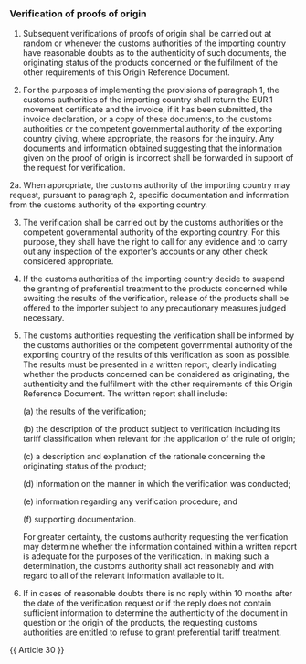### Verification of proofs of origin

1. Subsequent verifications of proofs of origin shall be carried out at random or whenever the customs authorities of the importing country have reasonable doubts as to the authenticity of such documents, the originating status of the products concerned or the fulfilment of the other requirements of this Origin Reference Document.

2. For the purposes of implementing the provisions of paragraph 1, the customs authorities of the importing country shall return the EUR.1 movement certificate and the invoice, if it has been submitted, the invoice declaration, or a copy of these documents, to the customs authorities or the competent governmental authority of the exporting country giving, where appropriate, the reasons for the inquiry. Any documents and information obtained suggesting that the information given on the proof of origin is incorrect shall be forwarded in support of the request for verification.

2a. When appropriate, the customs authority of the importing country may request, pursuant to paragraph 2, specific documentation and information from the customs authority of the exporting country.

3. The verification shall be carried out by the customs authorities or the competent governmental authority of the exporting country. For this purpose, they shall have the right to call for any evidence and to carry out any inspection of the exporter's accounts or any other check considered appropriate.

4. If the customs authorities of the importing country decide to suspend the granting of preferential treatment to the products concerned while awaiting the results of the verification, release of the products shall be offered to the importer subject to any precautionary measures judged necessary.

5. The customs authorities requesting the verification shall be informed by the customs authorities or the competent governmental authority of the exporting country of the results of this verification as soon as possible. The results must be presented in a written report, clearly indicating whether the products concerned can be considered as originating, the authenticity and the fulfilment with the other requirements of this Origin Reference Document. The written report shall include:

    (a) the results of the verification; 

    (b) the description of the product subject to verification including its tariff classification when relevant for the application of the rule of origin;

    (c) a description and explanation of the rationale concerning the originating status of the product; 

    (d) information on the manner in which the verification was conducted; 

    (e) information regarding any verification procedure; and 

    (f) supporting documentation.

    For greater certainty, the customs authority requesting the verification may determine whether the information contained within a written report is adequate for the purposes of the verification. In making such a determination, the customs authority shall act reasonably and with regard to all of the relevant information available to it.

6. If in cases of reasonable doubts there is no reply within 10 months after the date of the verification request or if the reply does not contain sufficient information to determine the authenticity of the document in question or the origin of the products, the requesting customs authorities are entitled to refuse to grant preferential tariff treatment.

{{ Article 30 }}
